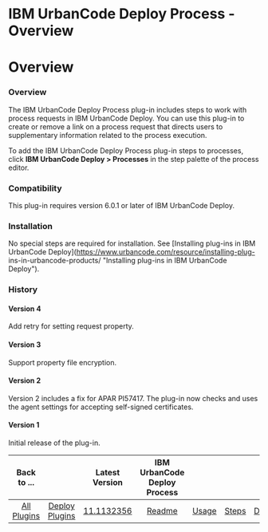 
IBM UrbanCode Deploy Process - Overview
=======================================

# Overview



### Overview




 


The IBM UrbanCode Deploy Process plug-in includes steps to work with process requests in IBM 
UrbanCode Deploy. You can use this plug-in to create or remove a link on a process request that directs users to 
supplementary information related to the process execution.


To add the IBM UrbanCode Deploy Process plug-in steps to 
processes, click **IBM UrbanCode Deploy > Processes** in the step palette of the process editor.


### Compatibility



This plug-in requires version 6.0.1 or later of IBM UrbanCode Deploy.


### Installation


No special steps are required
 for installation. See [Installing plug-ins in IBM UrbanCode Deploy](https://www.urbancode.com/resource/installing-plug-
ins-in-urbancode-products/ "Installing plug-ins in IBM UrbanCode Deploy").


### History


#### Version 4


Add retry 
for setting request property.


#### Version 3


Support property file encryption.


#### Version 2


Version 2 includes
 a fix for APAR PI57417. The plug-in now checks and uses the agent settings for accepting self-signed certificates.



#### Version 1


Initial release of the plug-in.




|Back to ...||Latest Version|IBM UrbanCode Deploy Process ||||
| :---: | :---: | :---: | :---: | :---: | :---: | :---: |
|[All Plugins](../../index.md)|[Deploy Plugins](../README.md)|[11.1132356]()|[Readme](README.md)|[Usage](usage.md)|[Steps](steps.md)|[Downloads](downloads.md)|
